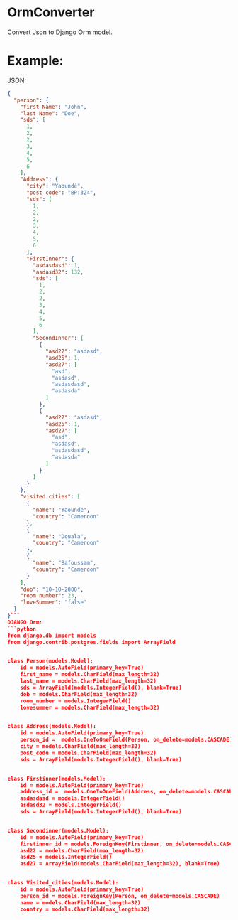 # OrmConverter
Convert Json to Django Orm model. 
# Example: 
JSON: 
```json
{
  "person": {
    "first Name": "John",
    "last Name": "Doe",
    "sds": [
      1,
      2,
      2,
      3,
      4,
      5,
      6
    ],
    "Address": {
      "city": "Yaoundé",
      "post code": "BP:324",
      "sds": [
        1,
        2,
        2,
        3,
        4,
        5,
        6
      ],
      "FirstInner": {
        "asdasdasd": 1,
        "asdasd32": 132,
        "sds": [
          1,
          2,
          2,
          3,
          4,
          5,
          6
        ],
        "SecondInner": [
          {
            "asd22": "asdasd",
            "asd25": 1,
            "asd27": [
              "asd",
              "asdasd",
              "asdasdasd",
              "asdasda"
            ]
          },
          {
            "asd22": "asdasd",
            "asd25": 1,
            "asd27": [
              "asd",
              "asdasd",
              "asdasdasd",
              "asdasda"
            ]
          }
        ]
      }
    },
    "visited cities": [
      {
        "name": "Yaounde",
        "country": "Cameroon"
      },
      {
        "name": "Douala",
        "country": "Cameroon"
      },
      {
        "name": "Bafoussam",
        "country": "Cameroon"
      }
    ],
    "dob": "10-10-2000",
    "room number": 23,
    "loveSummer": "false"
  }
}```
DJANGO Orm: 
```python
from django.db import models
from django.contrib.postgres.fields import ArrayField


class Person(models.Model):
	id = models.AutoField(primary_key=True)
	first_name = models.CharField(max_length=32)
	last_name = models.CharField(max_length=32)
	sds = ArrayField(models.IntegerField(), blank=True)
	dob = models.CharField(max_length=32)
	room_number = models.IntegerField()
	lovesummer = models.CharField(max_length=32)


class Address(models.Model):
	id = models.AutoField(primary_key=True)
	person_id =  models.OneToOneField(Person, on_delete=models.CASCADE)
	city = models.CharField(max_length=32)
	post_code = models.CharField(max_length=32)
	sds = ArrayField(models.IntegerField(), blank=True)


class Firstinner(models.Model):
	id = models.AutoField(primary_key=True)
	address_id =  models.OneToOneField(Address, on_delete=models.CASCADE)
	asdasdasd = models.IntegerField()
	asdasd32 = models.IntegerField()
	sds = ArrayField(models.IntegerField(), blank=True)


class Secondinner(models.Model):
	id = models.AutoField(primary_key=True)
	firstinner_id = models.ForeignKey(Firstinner, on_delete=models.CASCADE)
	asd22 = models.CharField(max_length=32)
	asd25 = models.IntegerField()
	asd27 = ArrayField(models.CharField(max_length=32), blank=True)


class Visited_cities(models.Model):
	id = models.AutoField(primary_key=True)
	person_id = models.ForeignKey(Person, on_delete=models.CASCADE)
	name = models.CharField(max_length=32)
	country = models.CharField(max_length=32)


```

